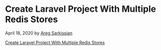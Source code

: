 # Create Laravel Project With Multiple Redis Stores

April 18, 2020 by [Areg Sarkissian](https://aregsar.com/about)

[Create Laravel Project With Multiple Redis Stores](https://aregsar.com/blog/2020/create-laravel-project-with-multiple-redis-stores)


